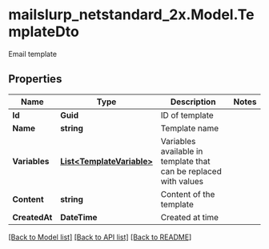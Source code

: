 # mailslurp_netstandard_2x.Model.TemplateDto
Email template

## Properties

Name | Type | Description | Notes
------------ | ------------- | ------------- | -------------
**Id** | **Guid** | ID of template | 
**Name** | **string** | Template name | 
**Variables** | [**List&lt;TemplateVariable&gt;**](TemplateVariable) | Variables available in template that can be replaced with values | 
**Content** | **string** | Content of the template | 
**CreatedAt** | **DateTime** | Created at time | 

[[Back to Model list]](../README#documentation-for-models) [[Back to API list]](../README#documentation-for-api-endpoints) [[Back to README]](../README)

